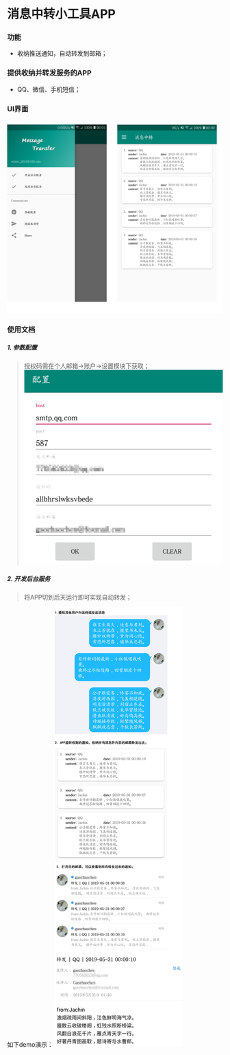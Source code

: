 # 消息中转小工具APP



### 功能
* 收纳推送通知，自动转发到邮箱；


### 提供收纳并转发服务的APP
* QQ、微信、手机短信；


### UI界面
![Image text](https://github.com/JachinGao/SMSRelay/blob/master/picture/UI.png)

### 使用文档

##### 1. 参数配置
>授权码需在个人邮箱->账户->设置模块下获取；
![Image text](https://github.com/JachinGao/SMSRelay/blob/master/picture/config.png)

##### 2. 开发后台服务
>将APP切到后天运行即可实现自动转发；

如下demo演示：
![Image text](https://github.com/JachinGao/SMSRelay/blob/master/picture/display_3.png)